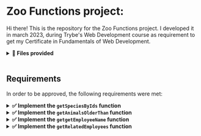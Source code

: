 # Zoo Functions project:

Hi there! This is the repository for the Zoo Functions project. I developed it in march 2023, during Trybe's Web Development course as requirement to get my Certificate in Fundamentals of Web Development.

<details>
	<summary><strong> 📁 Files provided</strong></summary><br />
	
The data in <strong>./data/zoo_data.js</strong> was provided by Trybe so we, students, could work based on it to develop the functions required.
</details><br/>

## Requirements
In order to be approved, the following requirements were met:
<details>
	<summary><strong> ✅ Implement the <code>getSpeciesByIds</code> function</strong></summary><br />

	It should search for an animal species by ID and return an array containing all animals of that species.

[x] Make the getSpeciesByIds function able to receive multiple parameters;<br>
[x] Return an empty array if the function does not receive an ID;<br>
[x] Return the following information from the data file:
 - If the function receives only one ID, return the species of the animal corresponding to this ID;
 - If the function receives multiple IDs, return all species corresponding to those IDs. <br>
</details>

<details>
	<summary><strong> ✅ Implement the <code>getAnimalsOlderThan</code> function</strong></summary><br />

	It should receive a species and an age as parameters, and then return whether all animals of that species have that age or are older.

[x] The function, when receiving a species and an age as parameters, should test whether all animals of this species have the specified minimum age and return a boolean value.<br>
 </details>

<details>
	<summary><strong> ✅ Implement the <code>getgetEmployeeName</code> function</strong></summary><br />

	It should search for employees by their first or last name.

[x] The function, when receiving no parameters, should return an empty object.<br>
[x] The function, when receiving the first or last name of an employee as argument, should return an object in the following format:<br>
```javascript
  {
    id: 'c5b83cb3-a451-49e2-ac45-ff3f54fbe7e1',
    firstName: 'Nigel',
    lastName: 'Nelson',
    managers: ['0e7b460e-acf4-4e17-bcb3-ee472265db83', 'fdb2543b-5662-46a7-badc-93d960fdc0a8'],
    responsibleFor: ['0938aa23-f153-4937-9f88-4858b24d6bce', 'e8481c1d-42ea-4610-8e11-1752cfc05a46'],
  }

```
 </details>

<details>
	<summary><strong> ✅ Implement the <code>getRelatedEmployees</code> function</strong></summary><br />

	It should verify if a person is a manager and, if so, which employees they're responsible for.

[x] The function <code>isManager</code>should return 'true' if it receives a manager id's as argument, or 'false' if not.<br>
[x] The function <code>getRelatedEmployees</code>should return the employees that the respective manager is responsible for:
- In case the ID passed as argument is from a manager, it should return an array of the related employees.
- In case the ID is not from a manager it should throw an error with the message 'O id inserido não é de uma pessoa colaboradora gerente!'.
<br>
 </details>



<!-- Olá, Tryber!
Esse é apenas um arquivo inicial para o README do seu projeto.
É essencial que você preencha esse documento por conta própria, ok?
Não deixe de usar nossas dicas de escrita de README de projetos, e deixe sua criatividade brilhar!
:warning: IMPORTANTE: você precisa deixar nítido:
- quais arquivos/pastas foram desenvolvidos por você;
- quais arquivos/pastas foram desenvolvidos por outra pessoa estudante;
- quais arquivos/pastas foram desenvolvidos pela Trybe.
-->
